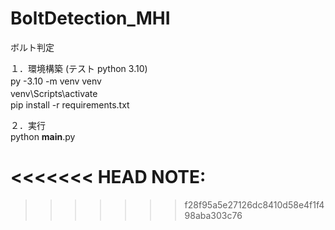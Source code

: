 # BoltDetection_MHI
ボルト判定　　


１．環境構築 (テスト python 3.10)　<br>
py -3.10 -m venv venv　<br>
venv\Scripts\activate　<br>
pip install -r requirements.txt<br>

２．実行<br>
python __main__.py<br>

<<<<<<< HEAD
NOTE:<br>
=======


>>>>>>> f28f95a5e27126dc8410d58e4f1f498aba303c76


